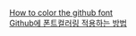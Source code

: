 [How to color the github font](https://stackoverflow.com/questions/11509830/how-to-add-color-to-githubs-readme-md-file) <br>
[Github에 폰트컬러링 적용하는 방법](https://stackoverflow.com/questions/23904274/is-there-a-way-to-get-colored-text-in-githubflavored-markdown) <br>
